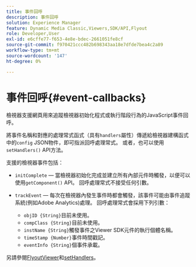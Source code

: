 ```yaml
---
title: 事件回呼
description: 事件回呼
solution: Experience Manager
feature: Dynamic Media Classic,Viewers,SDK/API,Flyout
role: Developer,User
exl-id: e6cffe77-f653-4e8e-bdec-2661051fe8cf
source-git-commit: f970421ccc482b698343aa18e7dfde7bea4c2a89
workflow-type: tm+mt
source-wordcount: '147'
ht-degree: 0%

---
```


# 事件回呼{#event-callbacks}

檢視器支援網頁用來追蹤檢視器初始化程式或執行階段行為的JavaScript事件回呼。

將事件名稱和對應的處理常式函式（具有`handlers`屬性）傳遞給檢視器建構函式中的`config` JSON物件，即可指派回呼處理常式。 或者，也可以使用`setHandlers()` API方法。

支援的檢視器事件包括：

* `initComplete` — 當檢視器初始化完成並建立所有內部元件時觸發，以便可以使用`getComponent()` API。 回呼處理常式不接受任何引數。

* `trackEvent` — 每次在檢視器內發生事件時都會觸發，該事件可能由事件追蹤系統(例如Adobe Analytics)處理。 回呼處理常式會採用下列引數：

   * `objID {String}`目前未使用。
   * `compClass {String}`目前未使用。
   * `instName {String}`觸發事件之Viewer SDK元件的執行個體名稱。
   * `timeStamp {Number}`事件時間戳記。
   * `eventInfo {String}`個事件承載。

另請參閱[FlyoutViewer](../../c-html5-s7-aem-asset-viewers/c-html5-flyout-viewer-20-about/c-html5-flyout-viewer-20-javascriptapiref/r-html5-flyout-viewer-20-javascriptapiref-flyoutviewer.md#reference-b99bb25606444f46b27529ff3e960b1e)和[setHandlers](../../c-html5-s7-aem-asset-viewers/c-html5-flyout-viewer-20-about/c-html5-flyout-viewer-20-javascriptapiref/r-html5-flyout-viewer-20-javascriptapiref-sethandlers.md#reference-74e9acb1cd0047d5bd60eea5fa5c8692)。
